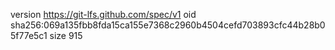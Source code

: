 version https://git-lfs.github.com/spec/v1
oid sha256:069a135fbb8fda15ca155e7368c2960b4504cefd703893cfc44b28b05f77e5c1
size 915
